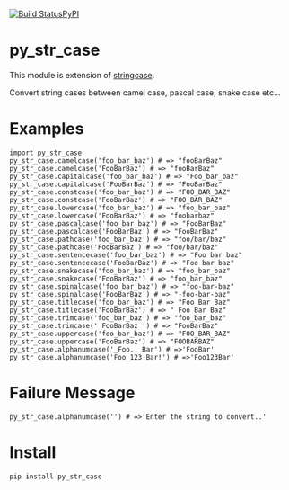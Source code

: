 [![Build Status](https://travis-ci.org/ShivaShankerReddy/py_string_case.svg?branch=master)](https://travis-ci.org/ShivaShankerReddy/py_string_case)[PyPI](https://pypi.org/project/py-str-case/)

# py_str_case

This module is extension of [stringcase](https://github.com/okunishinishi/python-stringcase/).

Convert string cases between camel case, pascal case, snake case etc...

# Examples

```
import py_str_case
py_str_case.camelcase('foo_bar_baz') # => "fooBarBaz"
py_str_case.camelcase('FooBarBaz') # => "fooBarBaz"
py_str_case.capitalcase('foo_bar_baz') # => "Foo_bar_baz"
py_str_case.capitalcase('FooBarBaz') # => "FooBarBaz"
py_str_case.constcase('foo_bar_baz') # => "FOO_BAR_BAZ"
py_str_case.constcase('FooBarBaz') # => "FOO_BAR_BAZ"
py_str_case.lowercase('foo_bar_baz') # => "foo_bar_baz"
py_str_case.lowercase('FooBarBaz') # => "foobarbaz"
py_str_case.pascalcase('foo_bar_baz') # => "FooBarBaz"
py_str_case.pascalcase('FooBarBaz') # => "FooBarBaz"
py_str_case.pathcase('foo_bar_baz') # => "foo/bar/baz"
py_str_case.pathcase('FooBarBaz') # => "foo/bar/baz"
py_str_case.sentencecase('foo_bar_baz') # => "Foo bar baz"
py_str_case.sentencecase('FooBarBaz') # => "Foo bar baz"
py_str_case.snakecase('foo_bar_baz') # => "foo_bar_baz"
py_str_case.snakecase('FooBarBaz') # => "foo_bar_baz"
py_str_case.spinalcase('foo_bar_baz') # => "foo-bar-baz"
py_str_case.spinalcase('FooBarBaz') # => "-foo-bar-baz"
py_str_case.titlecase('foo_bar_baz') # => "Foo Bar Baz"
py_str_case.titlecase('FooBarBaz') # => " Foo Bar Baz"
py_str_case.trimcase('foo_bar_baz') # => "foo_bar_baz"
py_str_case.trimcase(' FooBarBaz ') # => "FooBarBaz"
py_str_case.uppercase('foo_bar_baz') # => "FOO_BAR_BAZ"
py_str_case.uppercase('FooBarBaz') # => "FOOBARBAZ"
py_str_case.alphanumcase('_Foo., Bar') # =>'FooBar'
py_str_case.alphanumcase('Foo_123 Bar!') # =>'Foo123Bar'
```

# Failure Message

```
py_str_case.alphanumcase('') # =>'Enter the string to convert..'
```


# Install

`pip install py_str_case`
